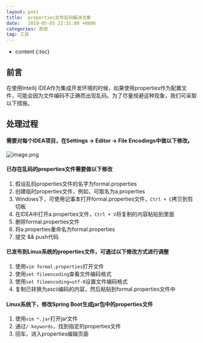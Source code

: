 ```yaml
---
layout: post
title:  properties文件乱码解决方案
date:   2019-05-05 22:31:00 +0800
categories: 其他
tag: 工具
---
```


* content
{:toc}

## 前言

在使用Intellij IDEA作为集成开发环境的时候，如果使用properties作为配置文件，可能会因为文件编码不正确而出现乱码。为了尽量规避这种现象，我们可采取以下措施。

## 处理过程

#### 需要对每个IDEA项目，在Settings → Editor → File Encodings中做以下修改。

![image.png](https://upload-images.jianshu.io/upload_images/845143-b478657ae325684f.png)


#### 已存在乱码的properties文件需要做以下修改

1.  假设乱码properties文件的名字为formal.properties
2.  创建临时properties文件，例如，可取名为a.properties
3.  Windows下，可使用记事本打开formal.properties文件，`Ctrl + C`拷贝到剪切板
4.  在IDEA中打开a.properties文件，`Ctrl + V`将复制的内容粘贴到里面
5.  删除formal.properties文件
6.  将a.properties重命名为formal.properties
7.  提交 && push代码

#### 已发布到Linux系统的properties文件，可通过以下修改方式进行调整

1.  使用`vim formal.properties`打开文件
2.  使用`set fileencoding`查看文件编码格式
3.  使用`set fileencoding=utf-8`设置文件编码格式
4.  复制已转换为ascii编码的内容，然后粘贴到formal.properties文件中

#### Linux系统下，修改Spring Boot生成jar包中的properties文件

1.  使用`vim *.jar`打开jar文件
2.  通过`/ keywords`，找到指定的properties文件
3.  回车，进入properties编辑页面
